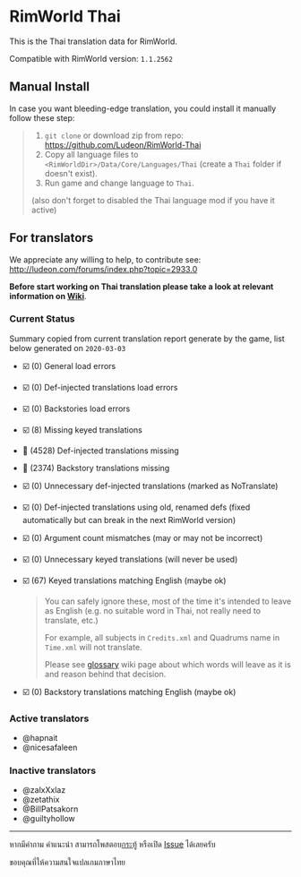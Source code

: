 # RimWorld Thai

This is the Thai translation data for RimWorld.

Compatible with RimWorld version: `1.1.2562`

## Manual Install

In case you want bleeding-edge translation, you could install it manually follow these step:

> 1. `git clone` or download zip from repo: https://github.com/Ludeon/RimWorld-Thai
> 2. Copy all language files to `<RimWorldDir>/Data/Core/Languages/Thai` (create a `Thai` folder if doesn't exist).
> 3. Run game and change language to `Thai`.
> 
> (also don't forget to disabled the Thai language mod if you have it active)

## For translators

We appreciate any willing to help, to contribute see: http://ludeon.com/forums/index.php?topic=2933.0

**Before start working on Thai translation please take a look at relevant information on [Wiki](https://github.com/Ludeon/RimWorld-Thai/wiki)**.

### Current Status

Summary copied from current translation report generate by the game, list below generated on `2020-03-03`

* ☑️ (0) General load errors
* ️️☑️ (0) Def-injected translations load errors
* ☑️ (0) Backstories load errors
* ☑️ (8) Missing keyed translations
* 🔲 (4528) Def-injected translations missing
* 🔲 (2374) Backstory translations missing
* ☑️ (0) Unnecessary def-injected translations (marked as NoTranslate)
* ☑️ (0) Def-injected translations using old, renamed defs (fixed automatically but can break in the next RimWorld version)
* ☑️ (0) Argument count mismatches (may or may not be incorrect)
* ☑️ (0) Unnecessary keyed translations (will never be used)
* ☑️ (67) Keyed translations matching English (maybe ok)
    > You can safely ignore these, most of the time it's intended to leave as English (e.g. no suitable word in Thai, not really need to translate, etc.)
    >
    > For example, all subjects in `Credits.xml` and Quadrums name in `Time.xml` will not translate.
    >
    > Please see [glossary](https://github.com/Ludeon/RimWorld-Thai/wiki/Glossary) wiki page about which words will leave as it is and reason behind that decision.

* ☑️ (0) Backstory translations matching English (maybe ok)

### Active translators
- @hapnait
- @nicesafaleen

### Inactive translators
- @zalxXxlaz
- @zetathix
- @BillPatsakorn
- @guiltyhollow

------------------------------------

หากมีคำถาม คำแนะนำ สามารถโพสตอบ[กระทู้](https://ludeon.com/forums/index.php?topic=45589.0) หรือเปิด [Issue](https://github.com/Ludeon/RimWorld-Thai/issues) ได้เลยครับ

ขอบคุณที่ให้ความสนใจแปลเกมภาษาไทย